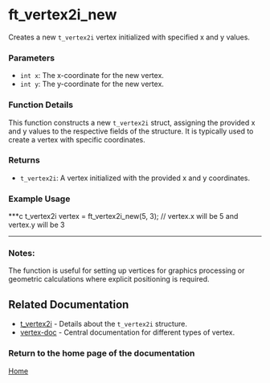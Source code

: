 # ft_vertex2i_new
Creates a new `t_vertex2i` vertex initialized with specified x and y values.

### Parameters
- `int x`: The x-coordinate for the new vertex.
- `int y`: The y-coordinate for the new vertex.

### Function Details
This function constructs a new `t_vertex2i` struct, assigning the provided x and y values to the respective fields of the structure. It is typically used to create a vertex with specific coordinates.

### Returns
- `t_vertex2i`: A vertex initialized with the provided x and y coordinates.

### Example Usage
***c
t_vertex2i vertex = ft_vertex2i_new(5, 3);
// vertex.x will be 5 and vertex.y will be 3
***

### Notes:
The function is useful for setting up vertices for graphics processing or geometric calculations where explicit positioning is required.

## Related Documentation
- [t_vertex2i](./t_vertex2i.md) - Details about the `t_vertex2i` structure.
- [vertex-doc](../vertex-doc.md) - Central documentation for different types of vertex.

### Return to the home page of the documentation
[Home](../../home.md)
